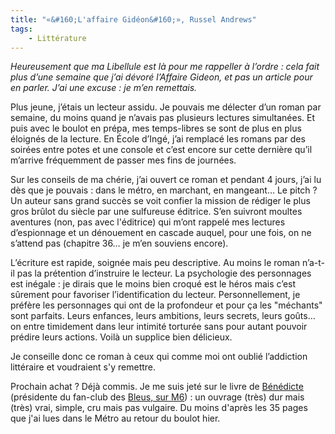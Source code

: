 ```yaml
---
title: "«&#160;L'affaire Gidéon&#160;», Russel Andrews"
tags:
    - Littérature
---
```


_Heureusement que ma Libellule est là pour me rappeller à l’ordre : cela fait
plus d’une semaine que j’ai dévoré l’Affaire Gideon, et pas un article pour en
parler. J’ai une excuse : je m’en remettais._

<!-- more -->

Plus jeune, j’étais un lecteur assidu. Je pouvais me délecter d’un roman par
semaine, du moins quand je n’avais pas plusieurs lectures simultanées. Et puis
avec le boulot en prépa, mes temps-libres se sont de plus en plus éloignés de la
lecture. En École d’Ingé, j’ai remplacé les romans par des soirées entre potes
et une console et c’est encore sur cette dernière qu’il m’arrive fréquemment de
passer mes fins de journées.

Sur les conseils de ma chérie, j’ai ouvert ce roman et pendant 4 jours, j’ai lu
dès que je pouvais : dans le métro, en marchant, en mangeant… Le pitch ? Un
auteur sans grand succès se voit confier la mission de rédiger le plus gros
brûlot du siècle par une sulfureuse éditrice. S’en suivront moultes aventures
(non, pas avec l'éditrice) qui m’ont rappelé mes lectures d’espionnage et un
dénouement en cascade auquel, pour une fois, on ne s’attend pas (chapitre 36… je
m’en souviens encore).

L’écriture est rapide, soignée mais peu descriptive. Au moins le roman n’a-t-il
pas la prétention d’instruire le lecteur. La psychologie des personnages est
inégale : je dirais que le moins bien croqué est le héros mais c’est sûrement
pour favoriser l’identification du lecteur. Personnellement, je préfère les
personnages qui ont de la profondeur et pour ça les "méchants" sont parfaits.
Leurs enfances, leurs ambitions, leurs secrets, leurs goûts… on entre timidement
dans leur intimité torturée sans pour autant pouvoir prédire leurs actions.
Voilà un supplice bien délicieux.

Je conseille donc ce roman à ceux qui comme moi ont oublié l’addiction
littéraire et voudraient s'y remettre.

Prochain achat ? Déjà commis. Je me suis jeté sur le livre de
[Bénédicte](http://police.etc.over-blog.net/) (présidente du fan-club des
[Bleus, sur M6](http://police.etc.over-blog.net/article-12835909.html)) : un
ouvrage (très) dur mais (très) vrai, simple, cru mais pas vulgaire. Du moins
d'après les 35 pages que j'ai lues dans le Métro au retour du boulot hier.
